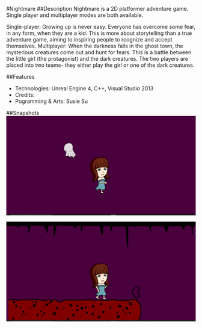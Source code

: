 #Nightmare
##Description
Nightmare is a 2D platformer adventure game.  Single player and multiplayer modes are both available.

Single-player: Growing up is never easy. Everyone has overcome some fear, in any form, when they are a kid. This is more about storytelling than a true adventure game, aiming to inspiring people to rcognize and accept themselves.
Multiplayer: When the darkness falls in the ghost town, the mysterious creatures come out and hunt for fears. This is a battle between the little girl (the protagonist) and the dark creatures.
The two players are placed into two teams- they either play the girl or one of the dark creatures.  

##Features
* Technologies: Unreal Engine 4, C++, Visual Studio 2013
* Credits:
 * Pogramming & Arts: Susie Su

##Snapshots
![alt tag](https://github.com/sus0/Nightmare/blob/master/Misc/Screenshots/ai_demo.gif?raw=true "Inventory Pick-up") 

![alt tag](https://github.com/sus0/Nightmare/blob/master/Misc/Screenshots/inventory_pickup_demo.gif?raw=true "Simple AI")


